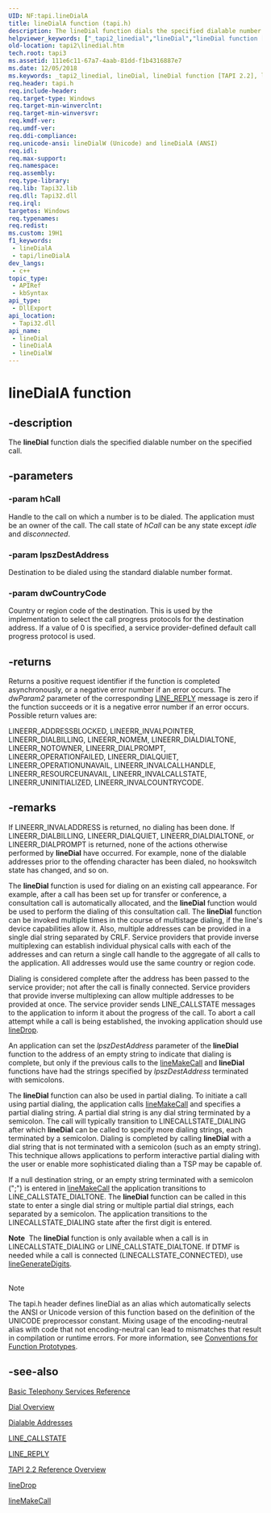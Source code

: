 ```yaml
---
UID: NF:tapi.lineDialA
title: lineDialA function (tapi.h)
description: The lineDial function dials the specified dialable number on the specified call.
helpviewer_keywords: ["_tapi2_linedial","lineDial","lineDial function [TAPI 2.2]","lineDialA","lineDialW","tapi/lineDial","tapi/lineDialA","tapi/lineDialW","tapi2.linedial"]
old-location: tapi2\linedial.htm
tech.root: tapi3
ms.assetid: 111e6c11-67a7-4aab-81dd-f1b4316887e7
ms.date: 12/05/2018
ms.keywords: _tapi2_linedial, lineDial, lineDial function [TAPI 2.2], lineDialA, lineDialW, tapi/lineDial, tapi/lineDialA, tapi/lineDialW, tapi2.linedial
req.header: tapi.h
req.include-header: 
req.target-type: Windows
req.target-min-winverclnt: 
req.target-min-winversvr: 
req.kmdf-ver: 
req.umdf-ver: 
req.ddi-compliance: 
req.unicode-ansi: lineDialW (Unicode) and lineDialA (ANSI)
req.idl: 
req.max-support: 
req.namespace: 
req.assembly: 
req.type-library: 
req.lib: Tapi32.lib
req.dll: Tapi32.dll
req.irql: 
targetos: Windows
req.typenames: 
req.redist: 
ms.custom: 19H1
f1_keywords:
 - lineDialA
 - tapi/lineDialA
dev_langs:
 - c++
topic_type:
 - APIRef
 - kbSyntax
api_type:
 - DllExport
api_location:
 - Tapi32.dll
api_name:
 - lineDial
 - lineDialA
 - lineDialW
---
```


# lineDialA function


## -description

The 
<b>lineDial</b> function dials the specified dialable number on the specified call.

## -parameters

### -param hCall

Handle to the call on which a number is to be dialed. The application must be an owner of the call. The call state of <i>hCall</i> can be any state except <i>idle</i> and <i>disconnected</i>.

### -param lpszDestAddress

Destination to be dialed using the standard dialable number format.

### -param dwCountryCode

Country or region code of the destination. This is used by the implementation to select the call progress protocols for the destination address. If a value of 0 is specified, a service provider-defined default call progress protocol is used.

## -returns

Returns a positive request identifier if the function is completed asynchronously, or a negative error number if an error occurs. The <i>dwParam2</i> parameter of the corresponding 
<a href="https://docs.microsoft.com/windows/desktop/Tapi/line-reply">LINE_REPLY</a> message is zero if the function succeeds or it is a negative error number if an error occurs. Possible return values are:

LINEERR_ADDRESSBLOCKED, LINEERR_INVALPOINTER, LINEERR_DIALBILLING, LINEERR_NOMEM, LINEERR_DIALDIALTONE, LINEERR_NOTOWNER, LINEERR_DIALPROMPT, LINEERR_OPERATIONFAILED, LINEERR_DIALQUIET, LINEERR_OPERATIONUNAVAIL, LINEERR_INVALCALLHANDLE, LINEERR_RESOURCEUNAVAIL, LINEERR_INVALCALLSTATE, LINEERR_UNINITIALIZED, LINEERR_INVALCOUNTRYCODE.

## -remarks

If LINEERR_INVALADDRESS is returned, no dialing has been done. If LINEERR_DIALBILLING, LINEERR_DIALQUIET, LINEERR_DIALDIALTONE, or LINEERR_DIALPROMPT is returned, none of the actions otherwise performed by 
<b>lineDial</b> have occurred. For example, none of the dialable addresses prior to the offending character has been dialed, no hookswitch state has changed, and so on.

The 
<b>lineDial</b> function is used for dialing on an existing call appearance. For example, after a call has been set up for transfer or conference, a consultation call is automatically allocated, and the 
<b>lineDial</b> function would be used to perform the dialing of this consultation call. The 
<b>lineDial</b> function can be invoked multiple times in the course of multistage dialing, if the line's device capabilities allow it. Also, multiple addresses can be provided in a single dial string separated by CRLF. Service providers that provide inverse multiplexing can establish individual physical calls with each of the addresses and can return a single call handle to the aggregate of all calls to the application. All addresses would use the same country or region code.

Dialing is considered complete after the address has been passed to the service provider; not after the call is finally connected. Service providers that provide inverse multiplexing can allow multiple addresses to be provided at once. The service provider sends LINE_CALLSTATE messages to the application to inform it about the progress of the call. To abort a call attempt while a call is being established, the invoking application should use 
<a href="https://docs.microsoft.com/windows/desktop/api/tapi/nf-tapi-linedrop">lineDrop</a>.

An application can set the <i>lpszDestAddress</i> parameter of the 
<b>lineDial</b> function to the address of an empty string to indicate that dialing is complete, but only if the previous calls to the 
<a href="https://docs.microsoft.com/windows/desktop/api/tapi/nf-tapi-linemakecall">lineMakeCall</a> and 
<b>lineDial</b> functions have had the strings specified by <i>lpszDestAddress</i> terminated with semicolons.

The <b>lineDial</b> function can also be used in partial dialing.  To initiate a call using partial dialing, the application calls <a href="https://docs.microsoft.com/windows/desktop/api/tapi/nf-tapi-linemakecall">lineMakeCall</a> and specifies a partial dialing string. A partial dial string is any dial string  terminated by a semicolon.  The call will typically transition to LINECALLSTATE_DIALING after which <b>lineDial</b> can be called to specify  more dialing strings, each terminated by a semicolon.  Dialing is completed by calling <b>lineDial</b> with a dial string that is not terminated with a semicolon (such as an empty string).  This technique allows applications to perform interactive partial dialing with the user  or enable  more sophisticated dialing than a TSP may be capable of.



If a null destination string, or an empty string terminated with a semicolon (";") is entered in   <a href="https://docs.microsoft.com/windows/desktop/api/tapi/nf-tapi-linemakecall">lineMakeCall</a> the application transitions to LINE_CALLSTATE_DIALTONE. The  <b>lineDial</b> function can  be called in this state to enter a single dial string  or  multiple partial dial strings, each separated by a semicolon. The application transitions to the  LINECALLSTATE_DIALING state after the first digit is entered.

<div class="alert"><b>Note</b>  The <b>lineDial</b> function is  only available when a call is in LINECALLSTATE_DIALING or LINE_CALLSTATE_DIALTONE.  If DTMF is needed while a call is connected  (LINECALLSTATE_CONNECTED), use <a href="https://docs.microsoft.com/windows/desktop/api/tapi/nf-tapi-linegeneratedigits">lineGenerateDigits</a>.
</div>
<div> </div>




> [!NOTE]
> The tapi.h header defines lineDial as an alias which automatically selects the ANSI or Unicode version of this function based on the definition of the UNICODE preprocessor constant. Mixing usage of the encoding-neutral alias with code that not encoding-neutral can lead to mismatches that result in compilation or runtime errors. For more information, see [Conventions for Function Prototypes](/windows/win32/intl/conventions-for-function-prototypes).

## -see-also

<a href="https://docs.microsoft.com/windows/desktop/Tapi/basic-telephony-services-reference">Basic Telephony Services Reference</a>



<a href="https://docs.microsoft.com/windows/desktop/Tapi/dial-ovr">Dial Overview</a>



<a href="/windows/win32/tapi/address-ovr">Dialable Addresses</a>



<a href="https://docs.microsoft.com/windows/desktop/Tapi/line-callstate">LINE_CALLSTATE</a>



<a href="https://docs.microsoft.com/windows/desktop/Tapi/line-reply">LINE_REPLY</a>



<a href="https://docs.microsoft.com/windows/desktop/Tapi/tapi-2-2-reference">TAPI 2.2 Reference Overview</a>



<a href="https://docs.microsoft.com/windows/desktop/api/tapi/nf-tapi-linedrop">lineDrop</a>



<a href="https://docs.microsoft.com/windows/desktop/api/tapi/nf-tapi-linemakecall">lineMakeCall</a>

